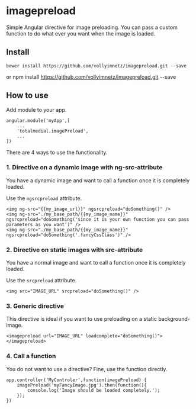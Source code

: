 # imagepreload
Simple Angular directive for image preloading. You can pass a custom function to do what ever you want when the image is loaded.

## Install

	bower install https://github.com/vollyimnetz/imagepreload.git --save
	
or
	npm install https://github.com/vollyimnetz/imagepreload.git --save


## How to use
Add module to your app.

	angular.module('myApp',[
		...
		'totalmedial.imagePreload',
		...
	])

There are 4 ways to use the functionality.

### 1. Directive on a dynamic image with ng-src-attribute
You have a dynamic image and want to call a function once it is completely loaded.

Use the `ngsrcpreload` attribute.
	
	<img ng-src="{{my_image_url}}" ngsrcpreload="doSomething()" />
	<img ng-src="./my_base_path/{{my_image_name}}" ngsrcpreload="doSomething('since it is your own function you can pass parameters as you want')" />
	<img ng-src="./my_base_path/{{my_image_name}}" ngsrcpreload="doSomething('.fancyCssClass')" />

### 2. Directive on static images with src-attribute
You have a normal image and want to call a function once it is completely loaded.

Use the `srcpreload` attribute.

	<img src="IMAGE_URL" srcpreload="doSomething()" />

### 3. Generic directive
This directive is ideal if you want to use preloading on a static background-image.

	<imagepreload url="IMAGE_URL" loadcomplete="doSomething()"></imagepreload>

### 4. Call a function
You do not want to use a directive? Fine, use the function directly.

	app.controller('MyControler',function(imagePreload) {
		imagePreload('myFancyImage.jpg').then(function(){
			console.log('Image should be loaded completely.');
		});
	})
